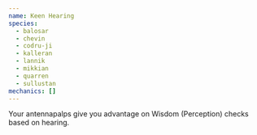 ```yaml
---
name: Keen Hearing
species:
  - balosar
  - chevin
  - codru-ji
  - kalleran
  - lannik
  - mikkian
  - quarren
  - sullustan
mechanics: []
---
```

Your antennapalps give you advantage on Wisdom (Perception) checks based on hearing.

